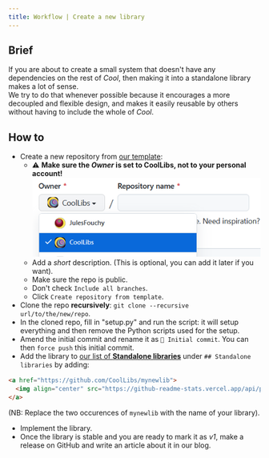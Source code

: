 ```yaml
---
title: Workflow | Create a new library
---
```


## Brief

If you are about to create a small system that doesn't have any dependencies on the rest of *Cool*, then making it into a standalone library makes a lot of sense.<br/>
We try to do that whenever possible because it encourages a more decoupled and flexible design, and makes it easily reusable by others without having to include the whole of *Cool*.

## How to

- Create a new repository from [our template](https://github.com/CoolLibs/library-template):
    - ⚠️ **Make sure the _Owner_ is set to CoolLibs, not to your personal account!**
    ![](./img/set_owner_to_coollibs.png)
    - Add a *short* description. (This is optional, you can add it later if you want).
    - Make sure the repo is public.
    - Don't check `Include all branches`.
    - Click `Create repository from template`.
- Clone the repo **recursively**: `git clone --recursive url/to/the/new/repo`.
- In the cloned repo, fill in "setup.py" and run the script: it will setup everything and then remove the Python scripts used for the setup.
- Amend the initial commit and rename it as `🎉 Initial commit`. You can then `force push` this initial commit.
- Add the library to [our list of **Standalone libraries**](https://github.com/CoolLibs/.github/edit/main/profile/README.md) under `## Standalone libraries` by adding:
```markdown
<a href="https://github.com/CoolLibs/mynewlib">
  <img align="center" src="https://github-readme-stats.vercel.app/api/pin/?username=CoolLibs&repo=mynewlib" />
</a>
```
(NB: Replace the two occurences of `mynewlib` with the name of your library).
- Implement the library.
- Once the library is stable and you are ready to mark it as *v1*, make a release on GitHub and write an article about it in our blog.